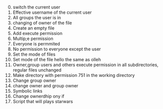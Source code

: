 0. switch the current user
1. Effective username of the current user
2. All groups the user is in
3. changing of owner of the file
4. Create an empty file
5. Add execute permission
6. Multip;e permission
7. Everyone is permmited
8. No permission to everyone except the user
9. Set the mode of files
10. Set mode of the file hello the same as olleh
11. Owner,group users and others execute permission in all subdirectories, regular files unchanged
12. Make directory with permission 751 in the working directory
13. Change group owner
14. change owner and group owner
15. Symbolic links
16. Change ownerdhip ony if
17. Script that will plays starwars
